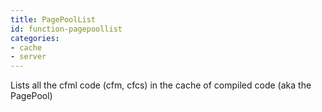 ```yaml
---
title: PagePoolList
id: function-pagepoollist
categories:
- cache
- server
---
```


Lists all the cfml code (cfm, cfcs) in the cache of compiled code (aka the PagePool)
